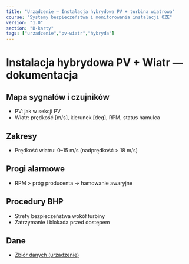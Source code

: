 ```yaml
---
title: "Urządzenie — Instalacja hybrydowa PV + turbina wiatrowa"
course: "Systemy bezpieczeństwa i monitorowania instalacji OZE"
version: "1.0"
section: "B-karty"
tags: ["urzadzenie","pv-wiatr","hybryda"]
---
```


# Instalacja hybrydowa PV + Wiatr — dokumentacja

## Mapa sygnałów i czujników
- PV: jak w sekcji PV
- Wiatr: prędkość [m/s], kierunek [deg], RPM, status hamulca

## Zakresy
- Prędkość wiatru: 0–15 m/s (nadprędkość > 18 m/s)

## Progi alarmowe
- RPM > próg producenta → hamowanie awaryjne

## Procedury BHP
- Strefy bezpieczeństwa wokół turbiny
- Zatrzymanie i blokada przed dostępem

## Dane
- [Zbiór danych (urzadzenie)](/cwiczenia/dane/urz_pv-wiatr-hybryda.csv)

